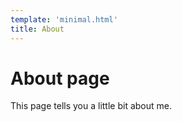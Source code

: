 ```yaml
---
template: 'minimal.html'
title: About
---
```

# About page

This page tells you a little bit about me.
